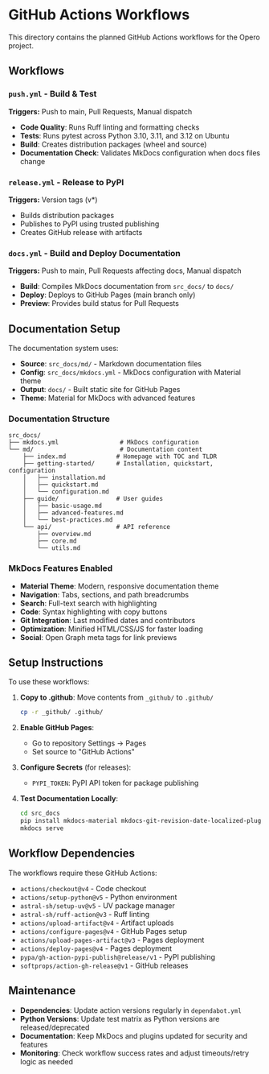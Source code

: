 # GitHub Actions Workflows

This directory contains the planned GitHub Actions workflows for the Opero project.

## Workflows

### `push.yml` - Build & Test
**Triggers:** Push to main, Pull Requests, Manual dispatch

- **Code Quality**: Runs Ruff linting and formatting checks
- **Tests**: Runs pytest across Python 3.10, 3.11, and 3.12 on Ubuntu
- **Build**: Creates distribution packages (wheel and source)
- **Documentation Check**: Validates MkDocs configuration when docs files change

### `release.yml` - Release to PyPI
**Triggers:** Version tags (v*)

- Builds distribution packages
- Publishes to PyPI using trusted publishing
- Creates GitHub release with artifacts

### `docs.yml` - Build and Deploy Documentation
**Triggers:** Push to main, Pull Requests affecting docs, Manual dispatch

- **Build**: Compiles MkDocs documentation from `src_docs/` to `docs/`
- **Deploy**: Deploys to GitHub Pages (main branch only)
- **Preview**: Provides build status for Pull Requests

## Documentation Setup

The documentation system uses:

- **Source**: `src_docs/md/` - Markdown documentation files
- **Config**: `src_docs/mkdocs.yml` - MkDocs configuration with Material theme
- **Output**: `docs/` - Built static site for GitHub Pages
- **Theme**: Material for MkDocs with advanced features

### Documentation Structure

```
src_docs/
├── mkdocs.yml                 # MkDocs configuration
└── md/                        # Documentation content
    ├── index.md              # Homepage with TOC and TLDR
    ├── getting-started/      # Installation, quickstart, configuration
    │   ├── installation.md
    │   ├── quickstart.md
    │   └── configuration.md
    ├── guide/                # User guides
    │   ├── basic-usage.md
    │   ├── advanced-features.md
    │   └── best-practices.md
    └── api/                  # API reference
        ├── overview.md
        ├── core.md
        └── utils.md
```

### MkDocs Features Enabled

- **Material Theme**: Modern, responsive documentation theme
- **Navigation**: Tabs, sections, and path breadcrumbs
- **Search**: Full-text search with highlighting
- **Code**: Syntax highlighting with copy buttons
- **Git Integration**: Last modified dates and contributors
- **Optimization**: Minified HTML/CSS/JS for faster loading
- **Social**: Open Graph meta tags for link previews

## Setup Instructions

To use these workflows:

1. **Copy to .github**: Move contents from `_github/` to `.github/`
   ```bash
   cp -r _github/ .github/
   ```

2. **Enable GitHub Pages**: 
   - Go to repository Settings → Pages
   - Set source to "GitHub Actions"

3. **Configure Secrets** (for releases):
   - `PYPI_TOKEN`: PyPI API token for package publishing

4. **Test Documentation Locally**:
   ```bash
   cd src_docs
   pip install mkdocs-material mkdocs-git-revision-date-localized-plugin mkdocs-git-committers-plugin-2 mkdocs-minify-plugin
   mkdocs serve
   ```

## Workflow Dependencies

The workflows require these GitHub Actions:

- `actions/checkout@v4` - Code checkout
- `actions/setup-python@v5` - Python environment
- `astral-sh/setup-uv@v5` - UV package manager
- `astral-sh/ruff-action@v3` - Ruff linting
- `actions/upload-artifact@v4` - Artifact uploads
- `actions/configure-pages@v4` - GitHub Pages setup
- `actions/upload-pages-artifact@v3` - Pages deployment
- `actions/deploy-pages@v4` - Pages deployment
- `pypa/gh-action-pypi-publish@release/v1` - PyPI publishing
- `softprops/action-gh-release@v1` - GitHub releases

## Maintenance

- **Dependencies**: Update action versions regularly in `dependabot.yml`
- **Python Versions**: Update test matrix as Python versions are released/deprecated
- **Documentation**: Keep MkDocs and plugins updated for security and features
- **Monitoring**: Check workflow success rates and adjust timeouts/retry logic as needed
